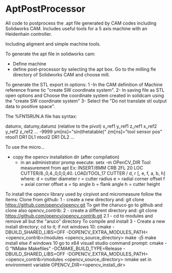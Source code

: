 # AptPostProcessor
All code to postprocess the .apt file generated by CAM codes including Solidworks CAM.  Includes useful tools for a 5 axis machine with an Heidenhain controller.

Including aligment and simple machine tools.

To generate the apt file in solidworks cam:
- Define machine 
- define post-processor by selecting the apt box. Go to the milling fle directory of Solidworks CAM and choose mill.

To generate the STL export in options:
1 -In the CAM definition of Machine reference frame  tic "create SW coordinate system".
2- In saving file as STL open options and Choose the coordinate system created in solidcam using the "create SW coordinate system"
3- Select the "Do not translate stl output data to positive space".

The %FN15RUN.A file has syntax:

datumx, datumy,datumz (relative to the pivot)
x_ref1 y_ref1 z_ref1
x_ref2 y_ref2 z_ref2
...
-9999 ym[ns]="sin(thetatable)"  zm[ns]="tool sensor pos"
ntool1 DR1 DL1
ntool2 DR1 DL2
...

To use the micro...
 - copy the opencv installation dir (after compilation)
	- in an administrator promp execute: setx -m OPenCV_DIR <the instalation directory>
Tool measurement from apt Ex:
INSERT/8MM CRB 2FL 20 LOC
CUTTER/8.,0,4.,0,0,0,40.
LOAD/TOOL,17
CUTTER / d, r [, e, f, a, b, h]
 where:  d = cutter diameter
         r = cutter radius
         e = radial corner offset
         f = axial corner offset
         a = tip angle
         b = flank angle
         h = cutter height


To install the opencv library used by cirpivot and micromeasure follow the items:
Clone from github:
1 -  create a new directory and: git clone https://github.com/opencv/opencv.git
To get the charuco go to github and clone also opencv_contrib:
2 - create a different directory and: git clone https://github.com/opencv/opencv_contrib.git
2.1 - cd to  modules and remove all but the "aruco" directory
To compile and install
3 - Create a new install directory; cd to it;
if not windows 10:
    cmake -DBUILD_SHARED_LIBS=OFF -DOPENCV_EXTRA_MODULES_PATH=<opencv_contrib>/modules <opencv_source_directory>
    make -j5
    make  install
else if windows 10 go to x64 visuall studio command prompt:
    cmake  -G "NMake Makefiles" -DCMAKE_BUILD_TYPE=Release -DBUILD_SHARED_LIBS=OFF -DOPENCV_EXTRA_MODULES_PATH=<opencv_contrib>\modules <opencv_source_directory>
    nmake 
    set in environment  variable OPENCV_DIR=<opencv_install_dir> 
